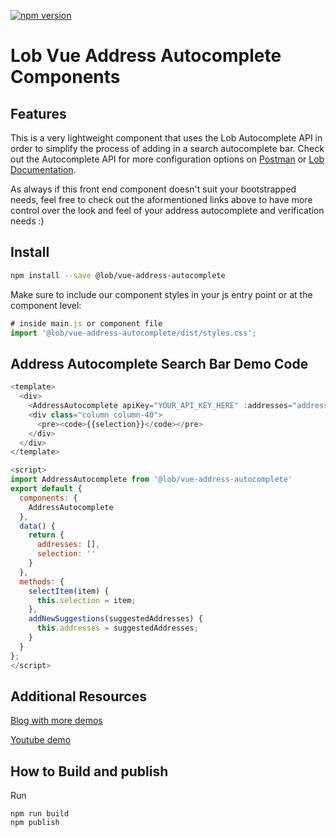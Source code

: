 [![npm version](https://badge.fury.io/js/@lob%2Fvue-address-autocomplete.svg)](https://badge.fury.io/js/@lob%2Fvue-address-autocomplete)

# Lob Vue Address Autocomplete Components

## Features

 This is a very lightweight component that uses the Lob Autocomplete API in order to simplify the process of adding in a search autocomplete bar. Check out the Autocomplete API for more configuration options on [Postman](https://www.postman.com/lobteam/workspace/lob-public-workspace/overview) or [Lob Documentation](https://docs.lob.com/).

 As always if this front end component doesn't suit your bootstrapped needs, feel free to check out the aformentioned links above to have more control over the look and feel of your address autocomplete and verification needs :)

## Install

```bash
npm install --save @lob/vue-address-autocomplete
```

Make sure to include our component styles in your js entry point or at the component level:

```javascript
# inside main.js or component file
import '@lob/vue-address-autocomplete/dist/styles.css';
```


## Address Autocomplete Search Bar Demo Code 

```javascript
<template>
  <div>
    <AddressAutocomplete apiKey="YOUR_API_KEY_HERE" :addresses="addresses" @selectItem="selectItem" @newSuggestions="addNewSuggestions" />
    <div class="column column-40">
      <pre><code>{{selection}}</code></pre>
    </div>
  </div>
</template>

<script>
import AddressAutocomplete from '@lob/vue-address-autocomplete'
export default {
  components: {
    AddressAutocomplete
  },
  data() {
    return {
      addresses: [],
      selection: ''
    }
  },
  methods: {
    selectItem(item) {
      this.selection = item;
    },
    addNewSuggestions(suggestedAddresses) {
      this.addresses = suggestedAddresses;
    }
  }
};
</script>
```

## Additional Resources
[Blog with more demos](https://www.lob.com/blog/address-autocomplete-and-verification-with-lobs-vue-component-library)

[Youtube demo](https://www.youtube.com/watch?v=WnTvZeT_3hw)
## How to Build and publish

Run 
```
npm run build
npm publish
```
